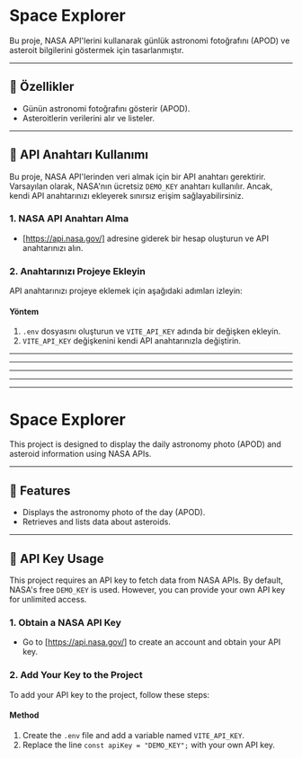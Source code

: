 # Space Explorer

Bu proje, NASA API'lerini kullanarak günlük astronomi fotoğrafını (APOD) ve asteroit bilgilerini göstermek için tasarlanmıştır.

---

## 🚀 Özellikler

- Günün astronomi fotoğrafını gösterir (APOD).
- Asteroitlerin verilerini alır ve listeler.

---

## 🔑 API Anahtarı Kullanımı

Bu proje, NASA API'lerinden veri almak için bir API anahtarı gerektirir. Varsayılan olarak, NASA'nın ücretsiz `DEMO_KEY` anahtarı kullanılır. Ancak, kendi API anahtarınızı ekleyerek sınırsız erişim sağlayabilirsiniz.

### **1. NASA API Anahtarı Alma**

- [https://api.nasa.gov/] adresine giderek bir hesap oluşturun ve API anahtarınızı alın.

### **2. Anahtarınızı Projeye Ekleyin**

API anahtarınızı projeye eklemek için aşağıdaki adımları izleyin:

#### Yöntem

1. `.env` dosyasını oluşturun ve `VITE_API_KEY` adında bir değişken ekleyin.
2. `VITE_API_KEY` değişkenini kendi API anahtarınızla değiştirin.

---

---

---

---

---

# Space Explorer

This project is designed to display the daily astronomy photo (APOD) and asteroid information using NASA APIs.

---

## 🚀 Features

- Displays the astronomy photo of the day (APOD).
- Retrieves and lists data about asteroids.

---

## 🔑 API Key Usage

This project requires an API key to fetch data from NASA APIs. By default, NASA's free `DEMO_KEY` is used. However, you can provide your own API key for unlimited access.

### **1. Obtain a NASA API Key**

- Go to [https://api.nasa.gov/] to create an account and obtain your API key.

### **2. Add Your Key to the Project**

To add your API key to the project, follow these steps:

#### Method

1. Create the `.env` file and add a variable named `VITE_API_KEY`.
2. Replace the line `const apiKey = "DEMO_KEY";` with your own API key.
